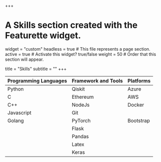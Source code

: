+++
# A Skills section created with the Featurette widget.
widget = "custom"
headless = true  # This file represents a page section.
active = true  # Activate this widget? true/false
weight = 50  # Order that this section will appear.

title = "Skills"
subtitle = ""
+++

| Programming Languages   | Framework and Tools  | Platforms  |
|---|---|---|
| Python  | Qiskit  | Azure  |
| C  | Ethereum  | AWS  |
| C++  | NodeJs  | Docker  |
| Javascript  | Git  |  |
| Golang | PyTorch  | Bootstrap  |
|   | Flask  |  |
|   | Pandas  |  |
|   | Latex  |  |
|   | Keras  |  |
